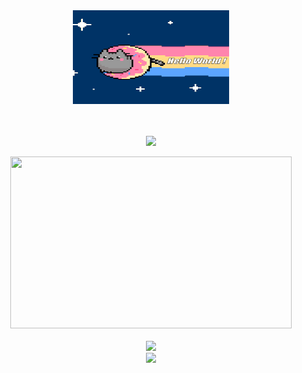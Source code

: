 <div align="center">
 
<img src="Resources/GIFs/Hello_World.gif" style="height: 150px; width:250px;">
 
<br> <br>
<img src="https://badge.mediaplus.ma/darkblue/ohalim">
 
<img src="https://github-readme-stats.vercel.app/api?username=3umi&show_icons=true&theme=tokyonight" style="height: 275px; width:450px;">
<br><br>
<img src="https://img.shields.io/badge/c-%2300599C.svg?style=for-the-badge&logo=c&logoColor=white">
<br>
 
<img src="https://komarev.com/ghpvc/?username=3umi&&style=for-the-badge&color=1368a8">

</div>
